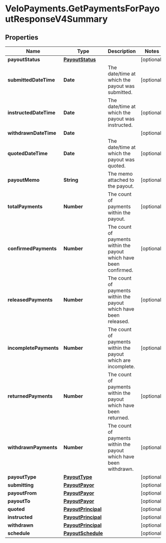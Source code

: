 # VeloPayments.GetPaymentsForPayoutResponseV4Summary

## Properties

Name | Type | Description | Notes
------------ | ------------- | ------------- | -------------
**payoutStatus** | [**PayoutStatus**](PayoutStatus.md) |  | [optional] 
**submittedDateTime** | **Date** | The date/time at which the payout was submitted. | [optional] 
**instructedDateTime** | **Date** | The date/time at which the payout was instructed. | [optional] 
**withdrawnDateTime** | **Date** |  | [optional] 
**quotedDateTime** | **Date** | The date/time at which the payout was quoted. | [optional] 
**payoutMemo** | **String** | The memo attached to the payout. | [optional] 
**totalPayments** | **Number** | The count of payments within the payout. | [optional] 
**confirmedPayments** | **Number** | The count of payments within the payout which have been confirmed. | [optional] 
**releasedPayments** | **Number** | The count of payments within the payout which have been released. | [optional] 
**incompletePayments** | **Number** | The count of payments within the payout which are incomplete. | [optional] 
**returnedPayments** | **Number** | The count of payments within the payout which have been returned. | [optional] 
**withdrawnPayments** | **Number** | The count of payments within the payout which have been withdrawn. | [optional] 
**payoutType** | [**PayoutType**](PayoutType.md) |  | [optional] 
**submitting** | [**PayoutPayor**](PayoutPayor.md) |  | [optional] 
**payoutFrom** | [**PayoutPayor**](PayoutPayor.md) |  | [optional] 
**payoutTo** | [**PayoutPayor**](PayoutPayor.md) |  | [optional] 
**quoted** | [**PayoutPrincipal**](PayoutPrincipal.md) |  | [optional] 
**instructed** | [**PayoutPrincipal**](PayoutPrincipal.md) |  | [optional] 
**withdrawn** | [**PayoutPrincipal**](PayoutPrincipal.md) |  | [optional] 
**schedule** | [**PayoutSchedule**](PayoutSchedule.md) |  | [optional] 


